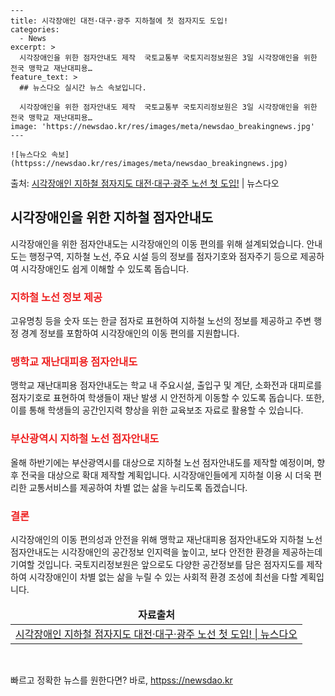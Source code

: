     ---
    title: 시각장애인 대전·대구·광주 지하철에 첫 점자지도 도입!
    categories:
      - News
    excerpt: >
      시각장애인을 위한 점자안내도 제작  국토교통부 국토지리정보원은 3일 시각장애인을 위한 전국 맹학교 재난대피용…
    feature_text: >
      ## 뉴스다오 실시간 뉴스 속보입니다.
    
      시각장애인을 위한 점자안내도 제작  국토교통부 국토지리정보원은 3일 시각장애인을 위한 전국 맹학교 재난대피용…
    image: 'https://newsdao.kr/res/images/meta/newsdao_breakingnews.jpg'
    ---
    
    ![뉴스다오 속보](httpss://newsdao.kr/res/images/meta/newsdao_breakingnews.jpg)

<p>출처: <a href="httpss://newsdao.kr/4570" rel="dofollow">시각장애인 지하철 점자지도 대전·대구·광주 노선 첫 도입!</a> | 뉴스다오</p>

<h2 data-ke-size="size26">시각장애인을 위한 지하철 점자안내도</h2>
<p data-ke-size="size16">시각장애인을 위한 점자안내도는 시각장애인의 이동 편의를 위해 설계되었습니다. 안내도는 행정구역, 지하철 노선, 주요 시설 등의 정보를 점자기호와 점자주기 등으로 제공하여 시각장애인도 쉽게 이해할 수 있도록 돕습니다.</p>

<h3><b><span style="color: #ee2323;">지하철 노선 정보 제공</span></b></h3>
<p data-ke-size="size16">고유명칭 등을 숫자 또는 한글 점자로 표현하여 지하철 노선의 정보를 제공하고 주변 행정 경계 정보를 포함하여 시각장애인의 이동 편의를 지원합니다.</p>

<h3><b><span style="color: #ee2323;">맹학교 재난대피용 점자안내도</span></b></h3>
<p data-ke-size="size16">맹학교 재난대피용 점자안내도는 학교 내 주요시설, 출입구 및 계단, 소화전과 대피로를 점자기호로 표현하여 학생들이 재난 발생 시 안전하게 이동할 수 있도록 돕습니다. 또한, 이를 통해 학생들의 공간인지력 향상을 위한 교육보조 자료로 활용할 수 있습니다.</p>

<h3><b><span style="color: #ee2323;">부산광역시 지하철 노선 점자안내도</span></b></h3>
<p data-ke-size="size16">올해 하반기에는 부산광역시를 대상으로 지하철 노선 점자안내도를 제작할 예정이며, 향후 전국을 대상으로 확대 제작할 계획입니다. 시각장애인들에게 지하철 이용 시 더욱 편리한 교통서비스를 제공하여 차별 없는 삶을 누리도록 돕겠습니다.</p>

<h3><b><span style="color: #ee2323;">결론</span></b></h3>
<p data-ke-size="size16">시각장애인의 이동 편의성과 안전을 위해 맹학교 재난대피용 점자안내도와 지하철 노선 점자안내도는 시각장애인의 공간정보 인지력을 높이고, 보다 안전한 환경을 제공하는데 기여할 것입니다. 국토지리정보원은 앞으로도 다양한 공간정보를 담은 점자지도를 제작하여 시각장애인이 차별 없는 삶을 누릴 수 있는 사회적 환경 조성에 최선을 다할 계획입니다.</p>

<table>
<thead>
<tr>
<td style="text-align: center; height: 17px;"><b>자료출처</b></td>
</tr>
</thead>
<tbody>
<tr>
<td style="text-align: center; height: 17px;"><a href="httpss://newsdao.kr/4570">시각장애인 지하철 점자지도 대전·대구·광주 노선 첫 도입! | 뉴스다오</a></td>
</tr>
</tbody>
</table>
<p data-ke-size="size16">&nbsp;</p> 

빠르고 정확한 뉴스를 원한다면? 바로, <a href="httpss://newsdao.kr" rel="dofollow">httpss://newsdao.kr</a>


    